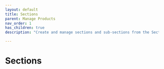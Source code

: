 ```yaml
---
layout: default
title: Sections
parent: Manage Products
nav_order: 1
has_children: true
description: "Create and manage sections and sub-sections from the Section"

---
```


# Sections

